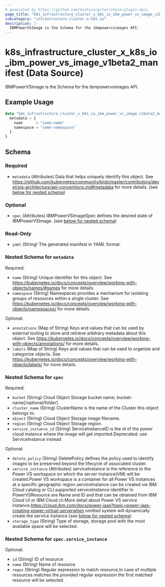 ```yaml
---
# generated by https://github.com/hashicorp/terraform-plugin-docs
page_title: "k8s_infrastructure_cluster_x_k8s_io_ibm_power_vs_image_v1beta2_manifest Data Source - terraform-provider-k8s"
subcategory: "infrastructure.cluster.x-k8s.io"
description: |-
  IBMPowerVSImage is the Schema for the ibmpowervsimages API.
---
```


# k8s_infrastructure_cluster_x_k8s_io_ibm_power_vs_image_v1beta2_manifest (Data Source)

IBMPowerVSImage is the Schema for the ibmpowervsimages API.

## Example Usage

```terraform
data "k8s_infrastructure_cluster_x_k8s_io_ibm_power_vs_image_v1beta2_manifest" "example" {
  metadata = {
    name      = "some-name"
    namespace = "some-namespace"
  }
}
```

<!-- schema generated by tfplugindocs -->
## Schema

### Required

- `metadata` (Attributes) Data that helps uniquely identify this object. See https://github.com/kubernetes/community/blob/master/contributors/devel/sig-architecture/api-conventions.md#metadata for more details. (see [below for nested schema](#nestedatt--metadata))

### Optional

- `spec` (Attributes) IBMPowerVSImageSpec defines the desired state of IBMPowerVSImage. (see [below for nested schema](#nestedatt--spec))

### Read-Only

- `yaml` (String) The generated manifest in YAML format.

<a id="nestedatt--metadata"></a>
### Nested Schema for `metadata`

Required:

- `name` (String) Unique identifier for this object. See https://kubernetes.io/docs/concepts/overview/working-with-objects/names/#names for more details.
- `namespace` (String) Namespaces provides a mechanism for isolating groups of resources within a single cluster. See https://kubernetes.io/docs/concepts/overview/working-with-objects/namespaces/ for more details.

Optional:

- `annotations` (Map of String) Keys and values that can be used by external tooling to store and retrieve arbitrary metadata about this object. See https://kubernetes.io/docs/concepts/overview/working-with-objects/annotations/ for more details.
- `labels` (Map of String) Keys and values that can be used to organize and categorize objects. See https://kubernetes.io/docs/concepts/overview/working-with-objects/labels/ for more details.


<a id="nestedatt--spec"></a>
### Nested Schema for `spec`

Required:

- `bucket` (String) Cloud Object Storage bucket name; bucket-name[/optional/folder]
- `cluster_name` (String) ClusterName is the name of the Cluster this object belongs to.
- `object` (String) Cloud Object Storage image filename.
- `region` (String) Cloud Object Storage region.
- `service_instance_id` (String) ServiceInstanceID is the id of the power cloud instance where the image will get imported.Deprecated: use ServiceInstance instead

Optional:

- `delete_policy` (String) DeletePolicy defines the policy used to identify images to be preserved beyond the lifecycle of associated cluster.
- `service_instance` (Attributes) serviceInstance is the reference to the Power VS workspace on which the server instance(VM) will be created.Power VS workspace is a container for all Power VS instances at a specific geographic region.serviceInstance can be created via IBM Cloud catalog or CLI.supported serviceInstance identifier in PowerVSResource are Name and ID and that can be obtained from IBM Cloud UI or IBM Cloud cli.More detail about Power VS service instance.https://cloud.ibm.com/docs/power-iaas?topic=power-iaas-creating-power-virtual-serverwhen omitted system will dynamically create the service instance (see [below for nested schema](#nestedatt--spec--service_instance))
- `storage_type` (String) Type of storage, storage pool with the most available space will be selected.

<a id="nestedatt--spec--service_instance"></a>
### Nested Schema for `spec.service_instance`

Optional:

- `id` (String) ID of resource
- `name` (String) Name of resource
- `regex` (String) Regular expression to match resource,In case of multiple resources matches the provided regular expression the first matched resource will be selected
